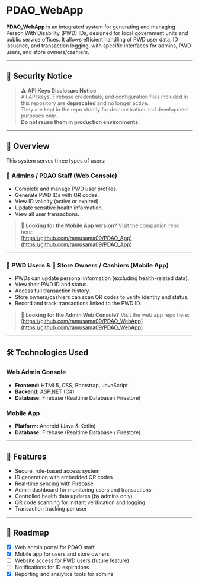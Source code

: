 # PDAO_WebApp

**PDAO_WebApp** is an integrated system for generating and managing Person With Disability (PWD) IDs, designed for local government units and public service offices. It allows efficient handling of PWD user data, ID issuance, and transaction logging, with specific interfaces for admins, PWD users, and store owners/cashiers.

---

## 🔐 Security Notice

> ⚠️ **API Keys Disclosure Notice**  
> All API keys, Firebase credentials, and configuration files included in this repository are **deprecated** and no longer active.  
> They are kept in the repo strictly for demonstration and development purposes only.  
> **Do not reuse them in production environments.**

---

## 🌟 Overview

This system serves three types of users:

### 🔧 Admins / PDAO Staff (Web Console)
- Complete and manage PWD user profiles.
- Generate PWD IDs with QR codes.
- View ID validity (active or expired).
- Update sensitive health information.
- View all user transactions.

> 🔗 **Looking for the Mobile App version?** Visit the companion repo here:  
> [https://github.com/ramusama09/PDAO_App](https://github.com/ramusama09/PDAO_App)

---

### 👤 PWD Users & 🛒 Store Owners / Cashiers (Mobile App)
- PWDs can update personal information (excluding health-related data).
- View their PWD ID and status.
- Access full transaction history.
- Store owners/cashiers can scan QR codes to verify identity and status.
- Record and track transactions linked to the PWD ID.

> 🔗 **Looking for the Admin Web Console?** Visit the web app repo here:  
> [https://github.com/ramusama09/PDAO_WebApp](https://github.com/ramusama09/PDAO_WebApp)

---

## 🛠️ Technologies Used

### Web Admin Console
- **Frontend:** HTML5, CSS, Bootstrap, JavaScript
- **Backend:** ASP.NET (C#)
- **Database:** Firebase (Realtime Database / Firestore)

### Mobile App
- **Platform:** Android (Java & Kotlin)
- **Database:** Firebase (Realtime Database / Firestore)

---

## 🔑 Features

- Secure, role-based access system
- ID generation with embedded QR codes
- Real-time syncing with Firebase
- Admin dashboard for monitoring users and transactions
- Controlled health data updates (by admins only)
- QR code scanning for instant verification and logging
- Transaction tracking per user

---

## 🚧 Roadmap

- [x] Web admin portal for PDAO staff
- [x] Mobile app for users and store owners
- [ ] Website access for PWD users (future feature)
- [ ] Notifications for ID expirations
- [x] Reporting and analytics tools for admins
